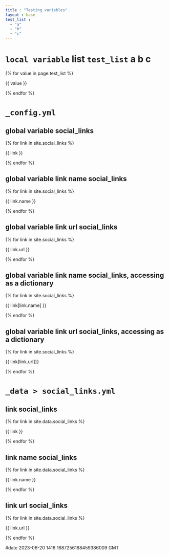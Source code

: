 ```yaml
---
title : "Testing variables"
layout : base
test_list :
  - "a"
  - "b"
  - "c"
---
```


# `local variable` list `test_list` a b c

{% for value in page.test_list %}
<!----> {{ value }}
{% endfor %}

# `_config.yml`

## global variable social_links

{% for link in site.social_links %}
<!----> {{ link }}
{% endfor %}

## global variable link name social_links

{% for link in site.social_links %}
<!----> {{ link.name }}
{% endfor %}

## global variable link url social_links

{% for link in site.social_links %}
<!----> {{ link.url }}
{% endfor %}


## global variable link name social_links, accessing as a dictionary

{% for link in site.social_links %}
<!----> {{ link[link.name] }}
{% endfor %}

## global variable link url social_links, accessing as a dictionary

{% for link in site.social_links %}
<!----> {{ link[link.url]}}
{% endfor %}


# `_data > social_links.yml`

## link social_links

{% for link in site.data.social_links %}
<!----> {{ link }}
{% endfor %}

## link name social_links

{% for link in site.data.social_links %}
<!----> {{ link.name }}
{% endfor %}

## link url social_links

{% for link in site.data.social_links %}
<!----> {{ link.url }}
{% endfor %}




#date 2023-06-20 1416 1687256188459386009 GMT
